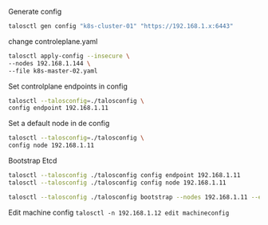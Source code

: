 Generate config
```bash
talosctl gen config "k8s-cluster-01" "https://192.168.1.x:6443"
```
change controleplane.yaml
```bash
talosctl apply-config --insecure \
--nodes 192.168.1.144 \
--file k8s-master-02.yaml
```

Set controlplane endpoints in config
```bash
talosctl --talosconfig=./talosconfig \
config endpoint 192.168.1.11
```

Set a default node in de config
```bash
talosctl --talosconfig=./talosconfig \
config node 192.168.1.11
```

Bootstrap Etcd
```bash
talosctl --talosconfig ./talosconfig config endpoint 192.168.1.11
talosctl --talosconfig ./talosconfig config node 192.168.1.11
```

```bash
talosctl --talosconfig ./talosconfig bootstrap --nodes 192.168.1.11 --endpoints 192.168.1.11
```

Edit machine config
```talosctl -n 192.168.1.12 edit machineconfig```
